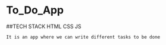 # To_Do_App

##TECH STACK 
HTML CSS JS

`It is an app where we can write different tasks to be done`
